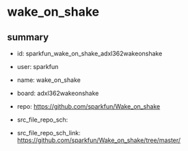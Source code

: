 # wake_on_shake
 
## summary 
* id: sparkfun_wake_on_shake_adxl362wakeonshake
* user: sparkfun
* name: wake_on_shake
* board: adxl362wakeonshake
* repo: https://github.com/sparkfun/Wake_on_shake



* src_file_repo_sch: 
* src_file_repo_sch_link: https://github.com/sparkfun/Wake_on_shake/tree/master/




